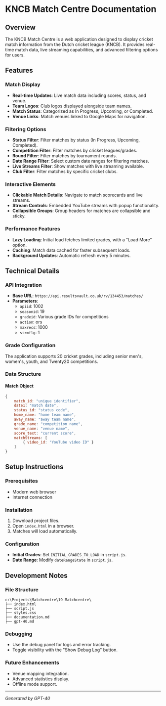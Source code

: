 # KNCB Match Centre Documentation

## Overview

The KNCB Match Centre is a web application designed to display cricket match information from the Dutch cricket league (KNCB). It provides real-time match data, live streaming capabilities, and advanced filtering options for users.

## Features

### Match Display
- **Real-time Updates**: Live match data including scores, status, and venue.
- **Team Logos**: Club logos displayed alongside team names.
- **Match Status**: Categorized as In Progress, Upcoming, or Completed.
- **Venue Links**: Match venues linked to Google Maps for navigation.

### Filtering Options
- **Status Filter**: Filter matches by status (In Progress, Upcoming, Completed).
- **Competition Filter**: Filter matches by cricket leagues/grades.
- **Round Filter**: Filter matches by tournament rounds.
- **Date Range Filter**: Select custom date ranges for filtering matches.
- **Live Streams Filter**: Show matches with live streaming available.
- **Club Filter**: Filter matches by specific cricket clubs.

### Interactive Elements
- **Clickable Match Details**: Navigate to match scorecards and live streams.
- **Stream Controls**: Embedded YouTube streams with popup functionality.
- **Collapsible Groups**: Group headers for matches are collapsible and sticky.

### Performance Features
- **Lazy Loading**: Initial load fetches limited grades, with a "Load More" option.
- **Caching**: Match data cached for faster subsequent loads.
- **Background Updates**: Automatic refresh every 5 minutes.

## Technical Details

### API Integration
- **Base URL**: `https://api.resultsvault.co.uk/rv/134453/matches/`
- **Parameters**:
  - `apiid`: 1002
  - `seasonid`: 19
  - `gradeid`: Various grade IDs for competitions
  - `action`: ors
  - `maxrecs`: 1000
  - `strmflg`: 1

### Grade Configuration
The application supports 20 cricket grades, including senior men's, women's, youth, and Twenty20 competitions.

### Data Structure
#### Match Object
```javascript
{
    match_id: "unique identifier",
    date1: "match date",
    status_id: "status code",
    home_name: "home team name",
    away_name: "away team name",
    grade_name: "competition name",
    venue_name: "venue name",
    score_text: "current score",
    matchStreams: [
        { video_id: "YouTube video ID" }
    ]
}
```

## Setup Instructions

### Prerequisites
- Modern web browser
- Internet connection

### Installation
1. Download project files.
2. Open `index.html` in a browser.
3. Matches will load automatically.

### Configuration
- **Initial Grades**: Set `INITIAL_GRADES_TO_LOAD` in `script.js`.
- **Date Range**: Modify `dateRangeState` in `script.js`.

## Development Notes

### File Structure
```
c:\Projects\Matchcentre\19 Matchcentre\
├── index.html
├── script.js
├── styles.css
├── documentation.md
├── gpt-40.md
```

### Debugging
- Use the debug panel for logs and error tracking.
- Toggle visibility with the "Show Debug Log" button.

### Future Enhancements
- Venue mapping integration.
- Advanced statistics display.
- Offline mode support.

---
*Generated by GPT-40*
